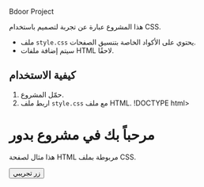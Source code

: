 Bdoor Project

هذا المشروع عبارة عن تجربة لتصميم باستخدام CSS.  
- ملف `style.css` يحتوي على الأكواد الخاصة بتنسيق الصفحات.  
- سيتم إضافة ملفات HTML لاحقًا.  

## كيفية الاستخدام
1. حمّل المشروع.
2. اربط ملف `style.css` مع ملف HTML.
!DOCTYPE html>
<html lang="ar">
<head>
  <meta charset="UTF-8">
  <meta name="viewport" content="width=device-width, initial-scale=1.0">
  <title>Bdoor Project</title>
  <!-- ربط ملف CSS -->
  <link rel="stylesheet" href="style.css">
</head>
<body>
  <h1>مرحباً بك في مشروع بدور</h1>
  <p>هذا مثال لصفحة HTML مربوطة بملف CSS.</p>
  <button>زر تجريبي</button>
</body>
</html
